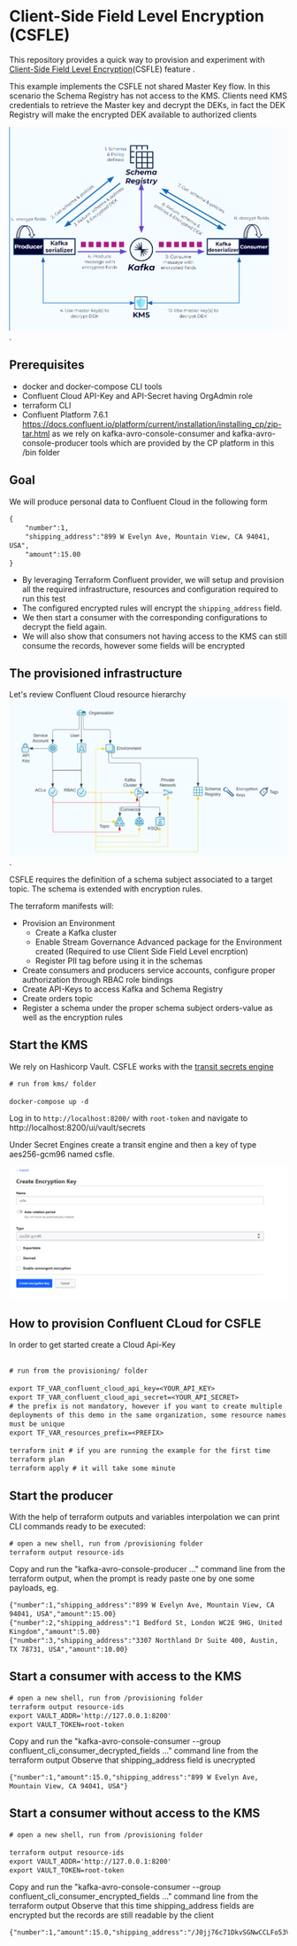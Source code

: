# Client-Side Field Level Encryption (CSFLE)

This repository provides a quick way to provision and experiment with [Client-Side Field Level Encryption](https://docs.confluent.io/cloud/current/clusters/csfle/overview.html)(CSFLE) feature .

This example implements the CSFLE not shared Master Key flow. In this scenario the Schema Registry has not access to the KMS. 
Clients need KMS credentials to retrieve the Master key and decrypt the DEKs, in fact the DEK Registry will make the encrypted DEK available to authorized clients

![](images/non-shared-KMS.png).

## Prerequisites

* docker and docker-compose CLI tools
* Confluent Cloud API-Key and API-Secret having OrgAdmin role
* terraform CLI
* Confluent Platform 7.6.1 https://docs.confluent.io/platform/current/installation/installing_cp/zip-tar.html as we rely on kafka-avro-console-consumer and kafka-avro-console-producer tools which are provided by the CP platform in this /bin folder

## Goal

We will produce personal data to Confluent Cloud in the following form
```
{
    "number":1,
    "shipping_address":"899 W Evelyn Ave, Mountain View, CA 94041, USA",
    "amount":15.00
}
```
* By leveraging Terraform Confluent provider, we will setup and provision all the required infrastructure, resources and configuration required to run this test
* The configured encrypted rules will encrypt the `shipping_address` field.
* We then start a consumer with the corresponding configurations to decrypt the field again.
* We will also show that consumers not having access to the KMS can still consume the records, however some fields will be encrypted

## The provisioned infrastructure

Let's review Confluent Cloud resource hierarchy ![](images/hierarchy.png).

CSFLE requires the definition of a schema subject associated to a target topic. The schema is extended with encryption rules. 

The terraform manifests will:
 * Provision an Environment
   * Create a Kafka cluster
   * Enable Stream Governance Advanced package for the Environment created (Required to use Client Side Field Level encrption)
   * Register PII tag before using it in the schemas
 * Create consumers and producers service accounts, configure proper authorization through RBAC role bindings
 * Create API-Keys to access Kafka and Schema Registry
 * Create orders topic
 * Register a schema under the proper schema subject orders-value as well as the encryption rules

## Start the KMS

We rely on Hashicorp Vault. CSFLE works with the [transit secrets engine](https://developer.hashicorp.com/vault/docs/secrets/transit)

```shell
# run from kms/ folder

docker-compose up -d
```

Log in to `http://localhost:8200/` with `root-token` and navigate to http://localhost:8200/ui/vault/secrets

Under Secret Engines create a transit engine and then a key of type aes256-gcm96 named csfle.

![](images/csfle_vault_transit_creation.png)

## How to provision Confluent CLoud for CSFLE

In order to get started create a Cloud Api-Key

```shell

# run from the provisioning/ folder

export TF_VAR_confluent_cloud_api_key=<YOUR_API_KEY>
export TF_VAR_confluent_cloud_api_secret=<YOUR_API_SECRET>
# the prefix is not mandatory, however if you want to create multiple deployments of this demo in the same organization, some resource names must be unique
export TF_VAR_resources_prefix=<PREFIX>

terraform init # if you are running the example for the first time
terraform plan
terraform apply # it will take some minute

```

## Start the producer

With the help of terraform outputs and variables interpolation we can print CLI commands ready to be executed:

```shell
# open a new shell, run from /provisioning folder
terraform output resource-ids
```
Copy and run the  "kafka-avro-console-producer ..." command line from the terraform output, when the prompt is ready paste one by one some payloads, eg.

```
{"number":1,"shipping_address":"899 W Evelyn Ave, Mountain View, CA 94041, USA","amount":15.00}
{"number":2,"shipping_address":"1 Bedford St, London WC2E 9HG, United Kingdom","amount":5.00}
{"number":3,"shipping_address":"3307 Northland Dr Suite 400, Austin, TX 78731, USA","amount":10.00}
```

## Start a consumer with access to the KMS


```shell
# open a new shell, run from /provisioning folder
terraform output resource-ids
export VAULT_ADDR='http://127.0.0.1:8200'
export VAULT_TOKEN=root-token
```

Copy and run the  "kafka-avro-console-consumer --group confluent_cli_consumer_decrypted_fields ..." command line from the terraform output
Observe that shipping_address field is unecrypted

```shell
{"number":1,"amount":15.0,"shipping_address":"899 W Evelyn Ave, Mountain View, CA 94041, USA"}
```

## Start a consumer without access to the KMS


```shell
# open a new shell, run from /provisioning folder

terraform output resource-ids
export VAULT_ADDR='http://127.0.0.1:8200'
export VAULT_TOKEN=root-token
```

Copy and run the  "kafka-avro-console-consumer --group confluent_cli_consumer_encrypted_fields ..." command line from the terraform output
Observe that this time shipping_address fields are encrypted but the records are still readable by the client
```shell
{"number":1,"amount":15.0,"shipping_address":"/J0jj76c71DkvSGNwCCLFo53VzFWarlGURpYDk40MkoDxgrvByprbS7ArzCKs1B1JP18Q69r0ucmYMahn3YfjSeQzAC6oMnH/PY="}
```

